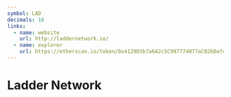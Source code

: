 ```yaml
---
symbol: LAD
decimals: 18
links:
  - name: website
    url: http://laddernetwork.io/
  - name: explorer
    url: https://etherscan.io/token/0x4129D3b7a6A2c5C997774077aC02bDafd1AF1d6a
---
```


# Ladder Network
